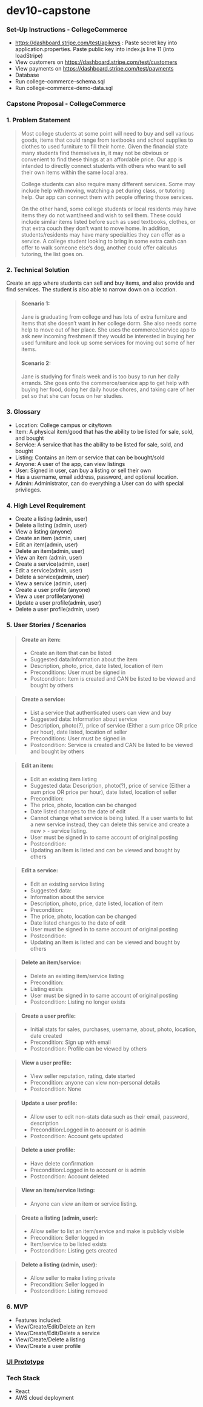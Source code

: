 # dev10-capstone
### Set-Up Instructions - CollegeCommerce
- https://dashboard.stripe.com/test/apikeys : Paste secret key into application.properties. Paste public key into index.js line 11 (into loadStripe) 
 - View customers on https://dashboard.stripe.com/test/customers
 - View payments on https://dashboard.stripe.com/test/payments
- Database
 - Run college-commerce-schema.sql
 - Run college-commerce-demo-data.sql
### Capstone Proposal - CollegeCommerce
### 1. Problem Statement

>  Most college students at some point will need to buy and sell various goods, items that could range from textbooks and school supplies to clothes to used furniture to fill their home. Given the financial state many students find themselves in, it may not be obvious or convenient to find these things at an affordable price. Our app is intended to directly connect students with others who want to sell their own items within the same local area.
>
> College students can also require many different services. Some may include help with moving, watching a pet during class, or tutoring help. Our app can connect them with people offering those services.
>
>  On the other hand, some college students or local residents may have items they do not want/need and wish to sell them. These could include similar items listed before such as used textbooks, clothes, or that extra couch they don’t want to move home. In addition, students/residents may have many specialties they can offer as a service. A college student looking to bring in some extra cash can offer to walk someone else’s dog, another could offer calculus tutoring, the list goes on. 
### 2. Technical Solution
Create an app where students can sell and buy items, and also provide and find services. The student is also able to narrow down on a location.
>
>	#### Scenario 1: 
>	Jane is graduating from college and has lots of extra furniture and items that she doesn’t want in her college dorm. She also needs some help to move out of her place. She uses the commerce/service app to ask new incoming freshmen if they would be interested in buying her used furniture and look up some services for moving out some of her items.
>
>	#### Scenario 2: 
>	Jane is studying for finals week and is too busy to run her daily errands. She goes onto the commerce/service app to get help with buying her food, doing her daily house chores, and taking care of her pet so that she can focus on her studies. 
### 3. Glossary
- Location: College campus or city/town
- Item: A physical item/good that has the ability to be listed for sale, sold, and bought
- Service: A service that has the ability to be listed for sale, sold, and bought
- Listing: Contains an item or service that can be bought/sold
- Anyone: A user of the app, can view listings
- User: Signed in user, can buy a listing or sell their own
- Has a username, email address, password, and optional location.
- Admin: Administrator, can do everything a User can do with special privileges.
### 4. High Level Requirement
- Create a listing (admin, user)
- Delete a listing (admin, user)
- View a listing (anyone)
- Create an item (admin, user)
- Edit an item(admin, user)
- Delete an item(admin, user)
- View an item (admin, user)
- Create a service(admin, user)
- Edit a service(admin, user)
- Delete a service(admin, user)
- View a service (admin, user)
- Create a user profile (anyone)
- View a user profile(anyone)
- Update a user profile(admin, user)
- Delete a user profile(admin, user)

### 5. User Stories / Scenarios
> #### Create an item:
> - Create an item that can be listed
> - Suggested data:Information about the item
> - Description, photo, price, date listed, location of item
> - Preconditions: User must be signed in 
> - Postcondition: Item is created and CAN be listed to be viewed and bought by others

> #### Create a service: 
> - List a service that authenticated users can view and buy
> - Suggested data: Information about service
> - Description, photo(?), price of service (Either a sum price OR price per hour), date listed, location of seller
> - Preconditions: User must be signed in 
> - Postcondition: Service is created and CAN be listed to be viewed and bought by others


> #### Edit an item: 
> - Edit an existing item listing
> - Suggested data: Description, photo(?), price of service (Either a sum price OR price per hour), date listed, location of seller
> - Precondition:
> - The price, photo, location can be changed
> - Date listed changes to the date of edit
> - Cannot change what service is being listed. If a user wants to list a new service instead, they can delete this service and create a new > - service listing.
> - User must be signed in to same account of original posting
> - Postcondition:
> - Updating an Item is listed and can be viewed and bought by others

> #### Edit a service: 
> - Edit an existing service listing
> - Suggested data:
> - Information about the service
> - Description, photo, price, date listed, location of item
> - Precondition:
> - The price, photo, location can be changed
> - Date listed changes to the date of edit
> - User must be signed in to same account of original posting
> - Postcondition:
> - Updating an Item is listed and can be viewed and bought by others

> #### Delete an item/service:
> - Delete an existing item/service listing
> - Precondition: 
> - Listing exists
> - User must be signed in to same account of original posting
> - Postcondition: Listing no longer exists


> #### Create a user profile:
> - Initial stats for sales, purchases, username, about, photo, location, date created
> - Precondition: Sign up with email
> - Postcondition: Profile can be viewed by others 

> #### View a user profile:
> - View seller reputation, rating, date started
> - Precondition: anyone can view non-personal details
> - Postcondition: None

> #### Update a user profile:
> - Allow user to edit non-stats data such as their email, password, description
> - Precondition:Logged in to account or is admin
> - Postcondition: Account gets updated

> #### Delete a user profile:
> - Have delete confirmation
> - Precondition:Logged in to account or is admin
> - Postcondition: Account deleted

> #### View an item/service listing:
> - Anyone can view an item or service listing.

> #### Create a listing (admin, user):
> - Allow seller to list an item/service and make is publicly visible
> - Precondition: Seller logged in
> - Item/service to be listed exists
> - Postcondition: Listing gets created

> #### Delete a listing (admin, user):
> - Allow seller to make listing private
> - Precondition: Seller logged in
> - Postcondition: Listing removed

### 6. MVP
- Features included:
- View/Create/Edit/Delete an item
- View/Create/Edit/Delete a service
- View/Create/Delete a listing
- View/Create a user profile


### [UI Prototype](https://www.figma.com/file/jkMfGu2t7Uf25KweyJCGqO/Dev10Capstone?node-id=0%3A1)

### Tech Stack 
- React 
- AWS cloud deployment 
